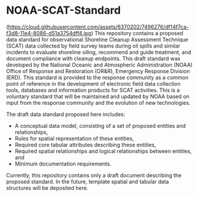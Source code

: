 # NOAA-SCAT-Standard

(https://cloud.githubusercontent.com/assets/6370202/7496276/df14f7ca-f3d8-11e4-8086-d51a3754dff4.jpg) This repository contains a proposed data standard for observational Shoreline Cleanup Assessment Technique (SCAT) data collected by field survey teams during oil spills and similar incidents to evaluate shoreline oiling, recommend and guide treatment, and document compliance with cleanup endpoints. This draft standard was developed by the National Oceanic and Atmospheric Administration (NOAA) Office of Response and Restoration (OR&R), Emergency Response Division (ERD). This standard is provided to the response community as a common point of reference in the development of electronic field data collection tools, databases and information products for SCAT activities. This is a voluntary standard that will be maintained and updated by NOAA based on input from the response community and the evolution of new technologies.

The draft data standard proposed here includes:

- A conceptual data model, consisting of a set of proposed entities and relationships,
- Rules for spatial representation of these entities,
- Required core tabular attributes describing these entities,
- Required spatial relationships and logical relationships between entities, and
- Minimum documentation requirements.

Currently, this repository contains only a draft document describing the proposed standard.  In the future, template spatial and tabular data structures will be deposited here. 
